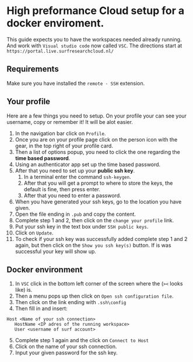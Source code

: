 # High preformance Cloud setup for a docker enviroment.
This guide expects you to have the workspaces needed already running. 
And work with `Visual studio code` now called `VSC`.
The directions start at `https://portal.live.surfresearchcloud.nl/`

## Requirements
Make sure you have installed the `remote - SSH` extension.


## Your profile
Here are a few things you need to setup.
On your profile your can see your username, copy or remember it! It will be alot easier.

1. In the navigation bar click on `Profile`.
2. Once you are on your profile page click on the person icon with the gear, in the top right of your profile card. 
3. Then a list of options popup, you need to click the one regarding the **time based password**.
4. Using an authenticator app set up the time based password.
5. After that you need to set up your **public ssh key**. 
   1. In a terminal enter the command `ssh-keygen`.
   2. After that you will get a prompt to where to store the keys, the default is fine, then press enter.
   3. After that you need to enter a password.
6. When you have generated your ssh keys, go to the location you have given.
7. Open the file ending in `.pub` and copy the content.
8. Complete step 1 and 2, then click on the `change your profile` link.
9. Put your ssh key in the text box under `SSH public keys`.
10. Click on `Update`.
11. To check if your ssh key was successfully added complete step 1 and 2 again, but then click on the `Show you ssh key(s)` button. If is was successful your key will show up.

## Docker environment
1. In `VSC` click in the bottom left corner of the screen where the (`><` looks like) is.
2. Then a menu pops up then click on `Open ssh configuration file`.
3. Then click on the link ending with `.ssh\config`
4. Then fill in and insert: 
```
Host <Name of your ssh connection>
   HostName <IP adres of the running workspace>
   User <username of surf account>
   ```
5. Complete step 1 again and the click on `Connect to Host` 
6. Click on the name of your ssh connection.
7. Input your given password for the ssh key.

